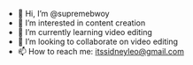 - 👋 Hi, I’m @supremebwoy
- 👀 I’m interested in content creation 
- 🌱 I’m currently learning video editing 
- 💞️ I’m looking to collaborate on video editing 
- 📫 How to reach me: itssidneyleo@gmail.com

<!---
supremebwoy/supremebwoy is a ✨ special ✨ repository because its `README.md` (this file) appears on your GitHub profile.
You can click the Preview link to take a look at your changes.
--->
